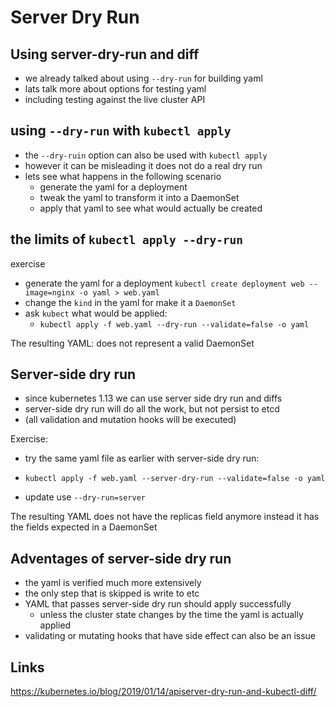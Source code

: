 #  Server Dry Run

## Using server-dry-run and diff
- we already talked about using `--dry-run` for building yaml
- lats talk more about options for testing yaml
- including testing against the live cluster API
  

## using `--dry-run` with `kubectl apply`
- the `--dry-ruin` option can also be used with `kubectl apply`
- however it can be misleading it does not do a real dry run
- lets see what happens in the following scenario
  - generate the yaml for a deployment
  - tweak the yaml to transform it into a DaemonSet
  - apply that yaml to see what would actually be created
  
## the limits of `kubectl apply --dry-run`

exercise
- generate the yaml for a deployment
    `kubectl create deployment web --image=nginx -o yaml > web.yaml`
- change the `kind` in the yaml for make it a `DaemonSet`
- ask `kubect` what would be applied:
  - `kubectl apply -f web.yaml --dry-run --validate=false -o yaml`

The resulting YAML: does not represent a valid DaemonSet 


## Server-side dry run

- since kubernetes 1.13 we can use server side dry run and diffs
- server-side dry run will do all the work, but not persist to etcd
- (all validation and mutation hooks will be executed)

Exercise:
- try the same yaml file as earlier with server-side dry run:
- `kubectl apply -f web.yaml --server-dry-run --validate=false -o yaml`

- update use `--dry-run=server`

The resulting YAML does not have the replicas field anymore
instead it has the fields expected in a DaemonSet


## Adventages of server-side dry run
- the yaml is verified much more extensively
- the only step that is skipped is write to etc
- YAML that passes server-side dry run should apply successfully
  - unless the cluster state changes by the time the yaml is actually applied
- validating or mutating hooks that have side effect can also be an issue



## Links
https://kubernetes.io/blog/2019/01/14/apiserver-dry-run-and-kubectl-diff/
